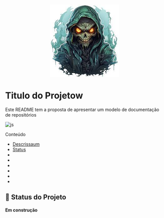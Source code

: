 <!-- ![logo](./img/imagem%20legal.jpg) -->

<p align="center">
    <img src="./img//imagem legal.jpg">
</p>

# Titulo do Projetow
<!-- ## Titulo do Projetow
### Titulo do Projetow
#### Titulo do Projetow
##### Titulo do Projetow -->


<!-- <h1>Projetinhow</h1>
<h2>Projetinhow</h2>
<h3>Projetinhow</h3>
<h4>Projetinhow</h4> -->

<p id="description">
    Este README tem a proposta de apresentar um modelo de documentação de repositórios
</p>

![js](https://img.shields.io/badge/JavaScript-323330?style=for-the-badge&logo=javascript&logoColor=F7DF1E)

Conteúdo
<ul>
    <li><a href="#description">Descrissaum</a></li>
    <li><a href="#statusprojeto">Status</a></li>
    <li></li>
    <li></li>
    <li></li>
    <li></li>
    <li></li>
    <li></li>
</ul>

## :rocket: Status do Projeto
<h4 id="statusprojeto" align="left">Em construção</h4>